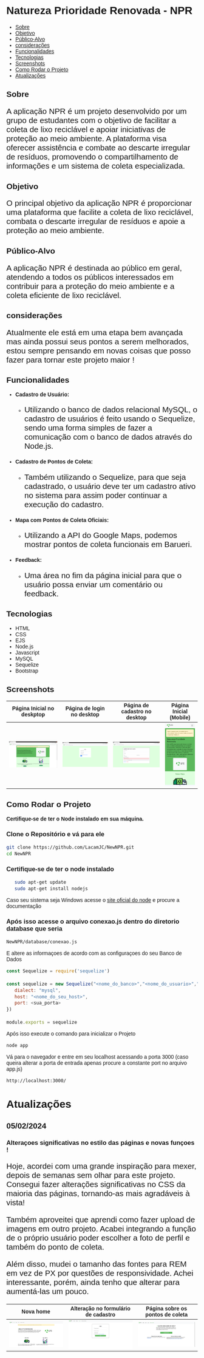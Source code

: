 <div style="font-family: Arial;">

# Natureza Prioridade Renovada - NPR

- [Sobre](#sobre)
- [Objetivo](#objetivo)
- [Público-Alvo](#público-alvo)
- [considerações](#avisos)
- [Funcionalidades](#funcionalidades)
- [Tecnologias](#tecnologias)
- [Screenshots](#screenshots)
- [Como Rodar o Projeto](#como-rodar-o-projeto)
- [Atualizações](#Atualizações)


## Sobre
<p style="font-size: 1.3rem">A aplicação NPR é um projeto desenvolvido por um grupo de estudantes com o objetivo de facilitar a coleta de lixo reciclável e apoiar iniciativas de proteção ao meio ambiente. A plataforma visa oferecer assistência e combate ao descarte irregular de resíduos, promovendo o compartilhamento de informações e um sistema de coleta especializada.</p>

## Objetivo
<p style="font-size: 1.3rem">O principal objetivo da aplicação NPR é proporcionar uma plataforma que facilite a coleta de lixo reciclável, combata o descarte irregular de resíduos e apoie a proteção ao meio ambiente.</p>

## Público-Alvo
<p style="font-size: 1.3rem">A aplicação NPR é destinada ao público em geral, atendendo a todos os públicos interessados em contribuir para a proteção do meio ambiente e a coleta eficiente de lixo reciclável.</p>

## considerações
<p style="font-size: 1.3rem">Atualmente ele está em uma etapa bem avançada mas ainda possui seus pontos a serem melhorados, estou sempre pensando em novas coisas que posso fazer para tornar este projeto maior !</p>

## Funcionalidades
- **Cadastro de Usuário:**
   - <p style="font-size: 1.3rem;">Utilizando o banco de dados relacional MySQL, o cadastro de usuários é feito usando o Sequelize, sendo uma forma simples de fazer a comunicação com o banco de dados através do Node.js.</p>

- **Cadastro de Pontos de Coleta:**
   - <p style="font-size: 1.3rem;">Também utilizando o Sequelize, para que seja cadastrado, o usuário deve ter um cadastro ativo no sistema para assim poder continuar a execução do cadastro.</p>

- **Mapa com Pontos de Coleta Oficiais:**
   - <p style="font-size: 1.3rem;">Utilizando a API do Google Maps, podemos mostrar pontos de coleta funcionais em Barueri.</p>

- **Feedback:**
   - <p style="font-size: 1.3rem;">Uma área no fim da página inicial para que o usuário possa enviar um comentário ou feedback.</p>

## Tecnologias
- HTML
- CSS
- EJS
- Node.js
- Javascript
- MySQL
- Sequelize
- Bootstrap

## Screenshots
| Página Inicial no deskptop | Página de login no desktop | Página de cadastro no desktop | Página Inicial (Mobile) |
|:--------------:|:--------------:|:--------------:|:------------------------:|
| ![Imagem1](screenshots/captura_npr.png) | ![Imagem2](screenshots/captura_npr2.png) | ![Imagem3](screenshots/captura_npr3.png) | ![Imagem4](screenshots/captura_npr4.png) |

## Como Rodar o Projeto
**Certifique-se de ter o Node instalado em sua máquina.**

### Clone o Repositório e vá para ele
```bash
git clone https://github.com/LacamJC/NewNPR.git
cd NewNPR 
```

### Certifique-se de ter o node instalado
```bash
   sudo apt-get update
   sudo apt-get install nodejs
```

Caso seu sistema seja Windows acesse o [site oficial do node](https://nodejs.org/en) e procure a documentação

### Após isso acesse o arquivo conexao.js dentro do diretorio database que seria 
```bash
NewNPR/database/conexao.js
```
E altere as informaçoes de acordo com as configuraçoes do seu Banco de Dados
```javascript
const Sequelize = require('sequelize')

const sequelize = new Sequelize("<nome_do_banco>","<nome_do_usuario>","<senha>", {
   dialect: "mysql",
   host: "<nome_do_seu_host>",
   port: <sua_porta>
})

module.exports = sequelize
```

Após isso execute o comando para inicializar o Projeto 

```bash
node app
```

Vá para o navegador e entre em seu localhost acessando a porta 3000 (caso queira alterar a porta de entrada apenas procure a constante port no arquivo app.js)
```
http://localhost:3000/
```


# Atualizações

## 05/02/2024

### Alteraçoes significativas no estilo das páginas e novas funçoes !
<p style="font-size: 1.3rem;">Hoje, acordei com uma grande inspiração para mexer, depois de semanas sem olhar para este projeto. Consegui fazer alterações significativas no CSS da maioria das páginas, tornando-as mais agradáveis à vista!</p>

<p style="font-size: 1.3rem;">Também aproveitei que aprendi como fazer upload de imagens em outro projeto. Acabei integrando a função de o próprio usuário poder escolher a foto de perfil e também do ponto de coleta.</p>

<p style="font-size: 1.3rem;">Além disso, mudei o tamanho das fontes para REM em vez de PX por questões de responsividade. Achei interessante, porém, ainda tenho que alterar para aumentá-las um pouco.</p>

| Nova home | Alteração no formulário de cadastro | Página sobre os pontos de coleta |
|:--------------:|:--------------:|:--------------:|
| ![Imagem1](screenshots/att01.png) | ![Imagem2](screenshots/att02.png) | ![Imagem3](screenshots/att03.png) |
</div>